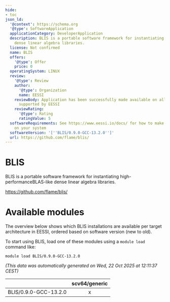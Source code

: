 ```yaml
---
hide:
- toc
json_ld:
  '@context': https://schema.org
  '@type': SoftwareApplication
  applicationCategory: DeveloperApplication
  description: BLIS is a portable software framework for instantiating high-performanceBLAS-like
    dense linear algebra libraries.
  license: Not confirmed
  name: BLIS
  offers:
    '@type': Offer
    price: 0
  operatingSystem: LINUX
  review:
    '@type': Review
    author:
      '@type': Organization
      name: EESSI
    reviewBody: Application has been successfully made available on all architectures
      supported by EESSI
    reviewRating:
      '@type': Rating
      ratingValue: 5
  softwareRequirements: See https://www.eessi.io/docs/ for how to make EESSI available
    on your system
  softwareVersion: '[''BLIS/0.9.0-GCC-13.2.0'']'
  url: https://github.com/flame/blis/
---
```


BLIS
====


BLIS is a portable software framework for instantiating high-performanceBLAS-like dense linear algebra libraries.

https://github.com/flame/blis/
# Available modules


The overview below shows which BLIS installations are available per target architecture in EESSI, ordered based on software version (new to old).

To start using BLIS, load one of these modules using a `module load` command like:

```shell
module load BLIS/0.9.0-GCC-13.2.0
```

*(This data was automatically generated on Wed, 22 Oct 2025 at 12:11:37 CEST)*

| |scv64/generic|
| :---: | :---: |
|BLIS/0.9.0-GCC-13.2.0|x|
